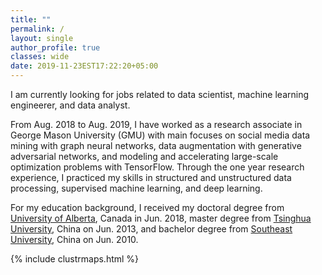 ```yaml
---
title: ""
permalink: /
layout: single
author_profile: true
classes: wide
date: 2019-11-23EST17:22:20+05:00
---
```


I am currently looking for jobs related to data scientist, machine learning engineerer, and data analyst.

From Aug. 2018 to Aug. 2019, I have worked as a research associate in George Mason University (GMU) with main focuses on social media data mining with graph neural networks, data augmentation with generative adversarial networks, and modeling and accelerating large-scale optimization problems with TensorFlow. Through the one year research experience, I practiced my skills in structured and unstructured data processing, supervised machine learning, and deep learning. 

<!--Before joining GMU, --->

For my education background, I received my doctoral degree from [University of Alberta](https://www.ualberta.ca/), Canada in Jun. 2018, master degree from [Tsinghua University](http://www.tsinghua.edu.cn/publish/newthuen/), China on Jun. 2013, and bachelor degree from [Southeast University](http://www.seu.edu.cn/english/), China on Jun. 2010.

<!--- ## Education
- Doctor of Philosophy, [Civil Engineering](http://www.civil.engineering.ualberta.ca/), Jun. 2018,  
[University of Alberta](https://www.ualberta.ca/), Edmonton, Canada             
- Master of Engineering, [Electronic Engineering](http://www.ee.tsinghua.edu.cn/publish/eeen/index.html), Jun. 2013,  
[Tsinghua University](http://www.tsinghua.edu.cn/publish/newthuen/), Beijing, China
- Bachelor of Engineering, [Information Engineering](http://radio.seu.edu.cn/), Jun. 2010,  
[Southeast University](http://www.seu.edu.cn/english/), Nanjing, China -->

{% include clustrmaps.html %}
